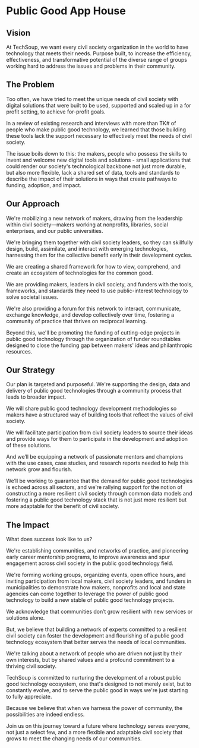 # Public Good App House
## Vision
At TechSoup, we want every civil society organization in the world to have technology that meets their needs. Purpose built, to increase the efficiency, effectiveness, and transformative potential of the diverse range of groups working hard to address the issues and problems in their community.  

## The Problem
Too often, we have tried to meet the unique needs of civil society with digital solutions that were built to be used, supported and scaled up in a for profit setting, to achieve for-profit goals. 

In a review of existing research and interviews with more than TK# of people who make public good technology, we learned that those building these tools lack the support necessary to effectively meet the needs of civil society. 

The issue boils down to this: the makers, people who possess the skills to invent and welcome new digital tools and solutions - small applications that could render our society's technological backbone not just more durable, but also more flexible, lack a shared set of data, tools and standards to describe the impact of their solutions in ways that create pathways to funding, adoption, and impact. 

## Our Approach
We're mobilizing a new network of makers, drawing from the leadership within civil society—makers working at nonprofits, libraries, social enterprises, and our public universities. 

We're bringing them together with civil society leaders, so they can skillfully design, build, assimilate, and interact with emerging technologies, harnessing them for the collective benefit early in their development cycles.

We are creating a shared framework for how to view, comprehend, and create an ecosystem of technologies for the common good. 

We are providing makers, leaders in civil society, and funders with the tools, frameworks, and standards they need to use public-interest technology to solve societal issues. 

We're also providing a forum for this network to interact, communicate, exchange knowledge, and develop collectively over time, fostering a community of practice that thrives on reciprocal learning.

Beyond this, we'll be promoting the funding of cutting-edge projects in public good technology through the organization of funder roundtables designed to close the funding gap between makers' ideas and philanthropic resources.

## Our Strategy
Our plan is targeted and purposeful. We're supporting the design, data and delivery of public good technologies through a community process that leads to broader impact. 

We will share public good technology development methodologies so makers have a structured way of building tools that reflect the values of civil society. 

We will facilitate participation from civil society leaders to source their ideas and provide ways for them to participate in the development and adoption of these solutions. 

And we’ll be equipping a network of passionate mentors and champions with the use cases, case studies, and research reports needed to help this network grow and flourish.  

We’ll be working to guarantee that the demand for public good technologies is echoed across all sectors, and we're rallying support for the notion of constructing a more resilient civil society through common data models and fostering a public good technology stack that is not just more resilient but more adaptable for the benefit of civil society. 

## The Impact
What does success look like to us? 

We're establishing communities, and networks of practice, and pioneering early career mentorship programs, to improve awareness and spur engagement across civil society in the public good technology field. 

We're forming working groups, organizing events, open office hours, and inviting participation from local makers, civil society leaders, and funders in municipalities to demonstrate how makers, nonprofits and local and state agencies can come together to leverage the power of public good technology to build a new stable of public good technology projects. 

We acknowledge that communities don’t grow resilient with new services or solutions alone. 

But, we believe that building a network of experts committed to a resilient civil society can foster the development and flourishing of a public good technology ecosystem that better serves the needs of local communities. 

We're talking about a network of people who are driven not just by their own interests, but by shared values and a profound commitment to a thriving civil society. 

TechSoup is committed to nurturing the development of a robust public good technology ecosystem, one that's designed to not merely exist, but to constantly evolve, and to serve the public good in ways we're just starting to fully appreciate. 

Because we believe that when we harness the power of community, the possibilities are indeed endless.

Join us on this journey toward a future where technology serves everyone, not just a select few, and a more flexible and adaptable civil society that grows to meet the changing needs of our communities. 
